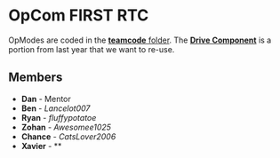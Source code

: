 # OpCom FIRST RTC

OpModes are coded in the [**teamcode** folder](./TeamCode/src/main/java/org/firstinspires/ftc/teamcode/). The [**Drive Component**](./TeamCode/src/main/java/org/firstinspires/ftc/teamcode/RobotComponents/Drive.java) is a portion from last year that we want to re-use.

## Members

- **Dan** - Mentor
- **Ben** - *Lancelot007*
- **Ryan** - *fluffypotatoe*
- **Zohan** - *Awesomee1025*
- **Chance** - *CatsLover2006*
- **Xavier** - **
